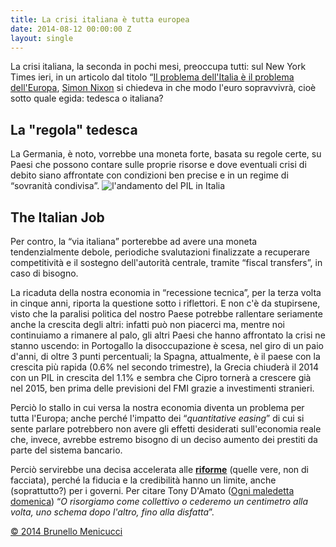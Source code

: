 ```yaml
---
title: La crisi italiana è tutta europea
date: 2014-08-12 00:00:00 Z
layout: single
---
```


La crisi italiana, la seconda in pochi mesi, preoccupa tutti: sul New York Times ieri, in un articolo dal titolo “<a href="http://t.co/krXQyDhP8L">Il problema dell'Italia è il problema dell'Europa</a>, <a href="@simon_nixon">Simon Nixon</a> si chiedeva in che modo l'euro sopravvivrà, cioè sotto quale egida: tedesca o italiana?
<h2>La "regola" tedesca</h2>
La Germania, è noto, vorrebbe una moneta forte, basata su regole certe, su Paesi che possono contare sulle proprie risorse e dove eventuali crisi di debito siano affrontate con condizioni ben precise e in un regime di “sovranità condivisa”.

<img src="http://si.wsj.net/public/resources/images/WO-AT328_EUROFI_G_20140810174203.jpg" alt="l'andamento del PIL in Italia" />
<h2>The Italian Job</h2>
Per contro, la “via italiana” porterebbe ad avere una moneta tendenzialmente debole, periodiche svalutazioni finalizzate a recuperare competitività e il sostegno dell'autorità centrale, tramite “fiscal transfers”, in caso di bisogno.

La ricaduta della nostra economia in “recessione tecnica”, per la terza volta in cinque anni, riporta la questione sotto i riflettori. E non c'è da stupirsene, visto che la paralisi politica del nostro Paese potrebbe rallentare seriamente anche la crescita degli altri: infatti può non piacerci ma, mentre noi continuiamo a rimanere al palo, gli altri Paesi che hanno affrontato la crisi ne stanno uscendo: in Portogallo la disoccupazione è scesa, nel giro di un paio d'anni, di oltre 3 punti percentuali; la Spagna, attualmente, è il paese con la crescita più rapida (0.6% nel secondo trimestre), la Grecia chiuderà il 2014 con un PIL in crescita del 1.1% e sembra che Cipro tornerà a crescere già nel 2015, ben prima delle previsioni del FMI grazie a investimenti stranieri.

Perciò lo stallo in cui versa la nostra economia diventa un problema per tutta l'Europa; anche perché l'impatto dei “<em>quantitative easing</em>” di cui si sente parlare potrebbero non avere gli effetti desiderati sull'economia reale che, invece, avrebbe estremo bisogno di un deciso aumento dei prestiti da parte del sistema bancario.

Perciò servirebbe una decisa accelerata alle <span style="text-decoration: underline;"><strong>riforme</strong></span> (quelle vere, non di facciata), perché la fiducia e la credibilità hanno un limite, anche (soprattutto?) per i governi. Per citare Tony D'Amato (<a title="Ogni Maledetta Domenica" href="http://it.wikipedia.org/wiki/Ogni_maledetta_domenica" target="_blank">Ogni maledetta domenica</a>) “<em>O risorgiamo come collettivo o cederemo un centimetro alla volta, uno schema dopo l'altro, fino alla disfatta</em>”.

<a href="http://www.blackstarconsulting.it">© 2014 Brunello Menicucci</a>